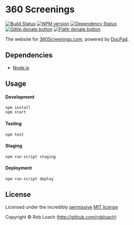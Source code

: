
<!-- TITLE/ -->

# 360 Screenings

<!-- /TITLE -->


<!-- BADGES/ -->

[![Build Status](http://img.shields.io/travis-ci/robloach/robloach-360screenings.com.png?branch=master)](http://travis-ci.org/robloach/robloach-360screenings.com "Check this project's build status on TravisCI")
[![NPM version](http://badge.fury.io/js/robloach-360screenings.com.png)](https://npmjs.org/package/robloach-360screenings.com "View this project on NPM")
[![Dependency Status](https://david-dm.org/robloach/360screenings.com.png?theme=shields.io)](https://david-dm.org/robloach/360screenings.com)<br/>
[![Gittip donate button](http://img.shields.io/gittip/RobLoach.png)](https://www.gittip.com/RobLoach/ "Donate weekly to this project using Gittip")
[![Flattr donate button](http://img.shields.io/flattr/donate.png?color=yellow)](http://flattr.com/thing/2257574/RobLoach "Donate monthly to this project using Flattr")

<!-- /BADGES -->


The website for [360Screenings.com](http://360screenings.com), powered by [DocPad](http://docpad.org).


## Dependencies

* [Node.js](http://nodejs.org)


## Usage

#### Development

    npm install
    npm start

#### Testing

    npm test

#### Staging

    npm run-script staging

#### Deployment

    npm run-script deploy


<!-- LICENSE/ -->

## License

Licensed under the incredibly [permissive](http://en.wikipedia.org/wiki/Permissive_free_software_licence) [MIT license](http://creativecommons.org/licenses/MIT/)

Copyright &copy; Rob Loach (http://github.com/robloach)

<!-- /LICENSE -->



